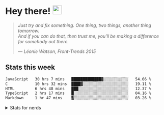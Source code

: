 <h1>Hey there!&nbsp;<img src="https://media.giphy.com/media/hvRJCLFzcasrR4ia7z/giphy.gif" width="28" /></h1>

> _Just try and fix something. One thing, two things, another thing tomorrow._   
> _And if you can do that, then trust me, you'll be making a difference for
somebody out there._
>
> — _Léonie Watson, Front-Trends 2015_

## Stats this week

<!--START_SECTION:waka-->

```txt
JavaScript   30 hrs 7 mins   █████████████▓░░░░░░░░░░░   54.66 %
C            10 hrs 32 mins  ████▓░░░░░░░░░░░░░░░░░░░░   19.11 %
HTML         6 hrs 48 mins   ███░░░░░░░░░░░░░░░░░░░░░░   12.37 %
TypeScript   2 hrs 17 mins   █░░░░░░░░░░░░░░░░░░░░░░░░   04.16 %
Markdown     1 hr 47 mins    ▓░░░░░░░░░░░░░░░░░░░░░░░░   03.26 %
```

<!--END_SECTION:waka-->

<details>

<summary>Stats for nerds</summary>

<sub>2022 - Present</sub>  
[![wakatime](https://wakatime.com/badge/user/906b6002-20d3-446f-8f9c-4dd4d504fa63.svg)](https://wakatime.com/@906b6002-20d3-446f-8f9c-4dd4d504fa63)  

## 📊 Github stats

### 🏋 &nbsp;Current streak

[![lloyd's github work streak](https://github-readme-streak-stats.herokuapp.com/?user=lloydlobo&theme=dracula&hide_border=true)](https://github-readme-streak-stats.herokuapp.com/)

### 💻 GitHub profile stats

<!-- Languages (Dark/Light) + Github Stats (Dark/Light) -->
[![lloyd's GitHub stats-Dark](https://github-readme-stats.vercel.app/api/top-langs/?username=lloydlobo&show_icons=true&count_private=true&hide_border=true&theme=dracula#gh-dark-mode-only)](https://github.com/anuraghazra/github-readme-stats#gh-dark-mode-only)
[![lloyd's GitHub stats-Light](https://github-readme-stats.vercel.app/api/top-langs/?username=lloydlobo&show_icons=true&count_private=true&hide_border=true&theme=default#gh-light-mode-only)](https://github.com/anuraghazra/github-readme-stats#gh-light-mode-only)
[![lloyd's GitHub stats-Dark](https://github-readme-stats.vercel.app/api?username=lloydlobo&show_icons=true&count_private=true&hide_border=true&theme=dracula#gh-dark-mode-only)](https://github.com/anuraghazra/github-readme-stats#gh-dark-mode-only)
[![lloyd's GitHub stats-Light](https://github-readme-stats.vercel.app/api?username=lloydlobo&show_icons=true&count_private=true&hide_border=true&theme=default#gh-light-mode-only)](https://github.com/anuraghazra/github-readme-stats#gh-light-mode-only)

<!-- <a href="https://wakatime.com"><img src="https://wakatime.com/share/@lloydlobo/4d95632a-93ad-49bc-8fa8-0d7d596ad2a1.png" /></a> -->
[![Languages over All Time](https://wakatime.com/share/@lloydlobo/4d95632a-93ad-49bc-8fa8-0d7d596ad2a1.png)](https://wakatime.com)

<!-- https://github-readme-activity-graph.cyclic.app -->
[![lloyd's activity graph](https://github-readme-activity-graph.vercel.app/graph?username=lloydlobo&theme=dracula)](https://github.com/ashutosh00710/github-readme-activity-graph)

</details>
